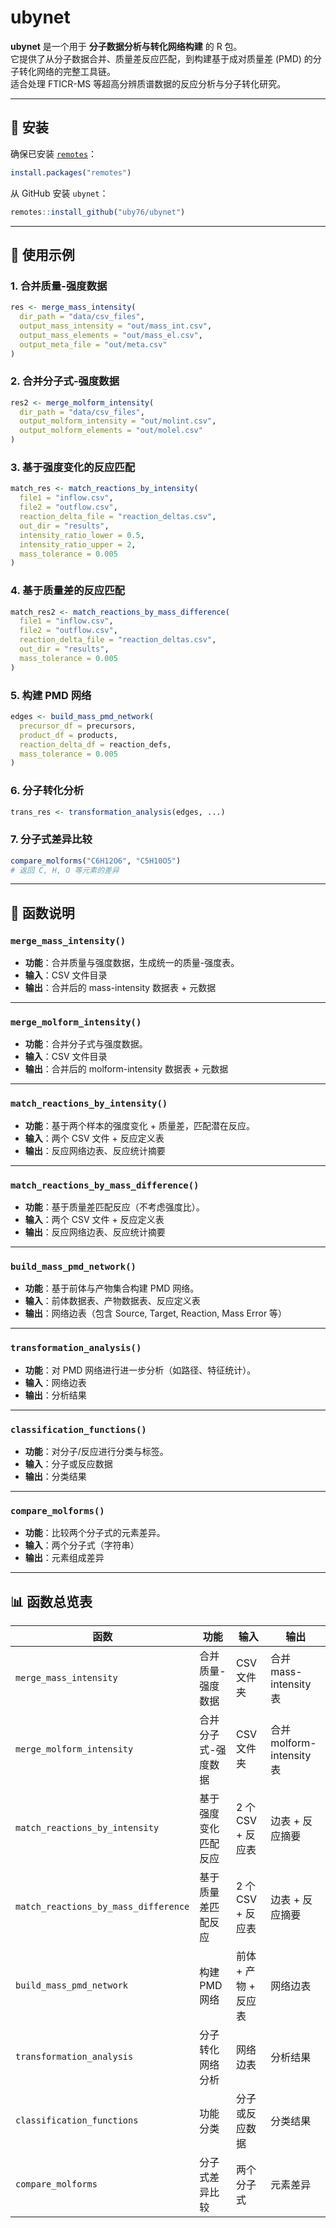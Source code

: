 # ubynet

**ubynet** 是一个用于 **分子数据分析与转化网络构建** 的 R 包。  
它提供了从分子数据合并、质量差反应匹配，到构建基于成对质量差 (PMD) 的分子转化网络的完整工具链。  
适合处理 FTICR-MS 等超高分辨质谱数据的反应分析与分子转化研究。

---

## 🔧 安装

确保已安装 [`remotes`](https://cran.r-project.org/package=remotes)：

```r
install.packages("remotes")
````

从 GitHub 安装 `ubynet`：

```r
remotes::install_github("uby76/ubynet")
```

---

## 🚀 使用示例

### 1. 合并质量-强度数据

```r
res <- merge_mass_intensity(
  dir_path = "data/csv_files",
  output_mass_intensity = "out/mass_int.csv",
  output_mass_elements = "out/mass_el.csv",
  output_meta_file = "out/meta.csv"
)
```

### 2. 合并分子式-强度数据

```r
res2 <- merge_molform_intensity(
  dir_path = "data/csv_files",
  output_molform_intensity = "out/molint.csv",
  output_molform_elements = "out/molel.csv"
)
```

### 3. 基于强度变化的反应匹配

```r
match_res <- match_reactions_by_intensity(
  file1 = "inflow.csv",
  file2 = "outflow.csv",
  reaction_delta_file = "reaction_deltas.csv",
  out_dir = "results",
  intensity_ratio_lower = 0.5,
  intensity_ratio_upper = 2,
  mass_tolerance = 0.005
)
```

### 4. 基于质量差的反应匹配

```r
match_res2 <- match_reactions_by_mass_difference(
  file1 = "inflow.csv",
  file2 = "outflow.csv",
  reaction_delta_file = "reaction_deltas.csv",
  out_dir = "results",
  mass_tolerance = 0.005
)
```

### 5. 构建 PMD 网络

```r
edges <- build_mass_pmd_network(
  precursor_df = precursors,
  product_df = products,
  reaction_delta_df = reaction_defs,
  mass_tolerance = 0.005
)
```

### 6. 分子转化分析

```r
trans_res <- transformation_analysis(edges, ...)
```

### 7. 分子式差异比较

```r
compare_molforms("C6H12O6", "C5H10O5")
# 返回 C, H, O 等元素的差异
```

---

## 📖 函数说明

### `merge_mass_intensity()`

* **功能**：合并质量与强度数据，生成统一的质量-强度表。
* **输入**：CSV 文件目录
* **输出**：合并后的 mass-intensity 数据表 + 元数据

---

### `merge_molform_intensity()`

* **功能**：合并分子式与强度数据。
* **输入**：CSV 文件目录
* **输出**：合并后的 molform-intensity 数据表 + 元数据

---

### `match_reactions_by_intensity()`

* **功能**：基于两个样本的强度变化 + 质量差，匹配潜在反应。
* **输入**：两个 CSV 文件 + 反应定义表
* **输出**：反应网络边表、反应统计摘要

---

### `match_reactions_by_mass_difference()`

* **功能**：基于质量差匹配反应（不考虑强度比）。
* **输入**：两个 CSV 文件 + 反应定义表
* **输出**：反应网络边表、反应统计摘要

---

### `build_mass_pmd_network()`

* **功能**：基于前体与产物集合构建 PMD 网络。
* **输入**：前体数据表、产物数据表、反应定义表
* **输出**：网络边表（包含 Source, Target, Reaction, Mass Error 等）

---

### `transformation_analysis()`

* **功能**：对 PMD 网络进行进一步分析（如路径、特征统计）。
* **输入**：网络边表
* **输出**：分析结果

---

### `classification_functions()`

* **功能**：对分子/反应进行分类与标签。
* **输入**：分子或反应数据
* **输出**：分类结果

---

### `compare_molforms()`

* **功能**：比较两个分子式的元素差异。
* **输入**：两个分子式（字符串）
* **输出**：元素组成差异

---

## 📊 函数总览表

| 函数                                   | 功能         | 输入            | 输出                     |
| ------------------------------------ | ---------- | ------------- | ---------------------- |
| `merge_mass_intensity`               | 合并质量-强度数据  | CSV 文件夹       | 合并 mass-intensity 表    |
| `merge_molform_intensity`            | 合并分子式-强度数据 | CSV 文件夹       | 合并 molform-intensity 表 |
| `match_reactions_by_intensity`       | 基于强度变化匹配反应 | 2 个 CSV + 反应表 | 边表 + 反应摘要              |
| `match_reactions_by_mass_difference` | 基于质量差匹配反应  | 2 个 CSV + 反应表 | 边表 + 反应摘要              |
| `build_mass_pmd_network`             | 构建 PMD 网络  | 前体 + 产物 + 反应表 | 网络边表                   |
| `transformation_analysis`            | 分子转化网络分析   | 网络边表          | 分析结果                   |
| `classification_functions`           | 功能分类       | 分子或反应数据       | 分类结果                   |
| `compare_molforms`                   | 分子式差异比较    | 两个分子式         | 元素差异                   |

